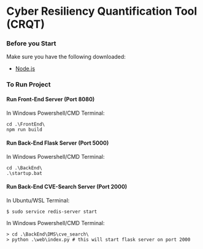# Cyber Resiliency Quantification Tool (CRQT)

### Before you Start
Make sure you have the following downloaded:
- [Node.js](https://nodejs.org/en/)


### To Run Project
#### Run Front-End Server (Port 8080)
In Windows Powershell/CMD Terminal:
```
cd .\FrontEnd\
npm run build
```
#### Run Back-End Flask Server (Port 5000)
In Windows Powershell/CMD Terminal:
```
cd .\BackEnd\
.\startup.bat
```

#### Run Back-End CVE-Search Server (Port 2000)
In Ubuntu/WSL Terminal:
```
$ sudo service redis-server start
```

In Windows Powershell/CMD Terminal:
```
> cd .\BackEnd\DMS\cve_search\
> python .\web\index.py # this will start flask server on port 2000
```

